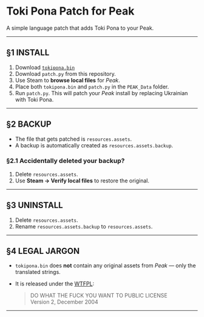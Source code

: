 # Toki Pona Patch for Peak

A simple language patch that adds Toki Pona to your Peak.

---

## §1 INSTALL

1. Download [`tokipona.bin`](https://drive.google.com/file/d/1LJJSPo1YP3Nd0CFPcNCqkWgZPtL31C3G/view)
2. Download `patch.py` from this repository.
3. Use Steam to **browse local files** for *Peak*.
4. Place both `tokipona.bin` and `patch.py` in the `PEAK_Data` folder.
5. Run `patch.py`. This will patch your *Peak* install by replacing Ukrainian with Toki Pona.

---

## §2 BACKUP

- The file that gets patched is `resources.assets`.
- A backup is automatically created as `resources.assets.backup`.

### §2.1 Accidentally deleted your backup?

1. Delete `resources.assets`.
2. Use **Steam → Verify local files** to restore the original.

---

## §3 UNINSTALL

1. Delete `resources.assets`.
2. Rename `resources.assets.backup` to `resources.assets`.

---

## §4 LEGAL JARGON

- `tokipona.bin` does **not** contain any original assets from *Peak* — only the translated strings.
- It is released under the [WTFPL](http://www.wtfpl.net/about/):
  
  > DO WHAT THE FUCK YOU WANT TO PUBLIC LICENSE  
  > Version 2, December 2004

---


